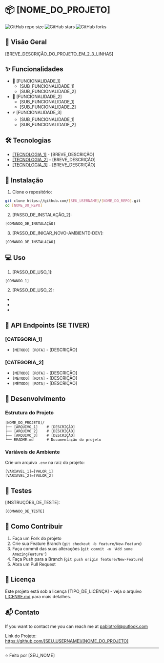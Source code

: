 # 📦 [NOME_DO_PROJETO]

![GitHub repo size](https://img.shields.io/github/repo-size/DevTroli/myREADME_template)
![GitHub stars](https://img.shields.io/github/stars/DevTroli/myREADME_template)
![GitHub forks](https://img.shields.io/github/forks/DevTroli/myREADME_template?style=social)

## 🌟 Visão Geral
[BREVE_DESCRIÇÃO_DO_PROJETO_EM_2_3_LINHAS]

## ✨ Funcionalidades
- 🚀 [FUNCIONALIDADE_1]
  - [SUB_FUNCIONALIDADE_1]
  - [SUB_FUNCIONALIDADE_2]
- 📱 [FUNCIONALIDADE_2]
  - [SUB_FUNCIONALIDADE_1]
  - [SUB_FUNCIONALIDADE_2]
- ⚡ [FUNCIONALIDADE_3]
  - [SUB_FUNCIONALIDADE_1]
  - [SUB_FUNCIONALIDADE_2]

## 🛠️ Tecnologias
- [[TECNOLOGIA_1]](LINK_DA_TECNOLOGIA) - [BREVE_DESCRIÇÃO]
- [[TECNOLOGIA_2]](LINK_DA_TECNOLOGIA) - [BREVE_DESCRIÇÃO]
- [[TECNOLOGIA_3]](LINK_DA_TECNOLOGIA) - [BREVE_DESCRIÇÃO]

## 🚀 Instalação

1. Clone o repositório:
```bash
git clone https://github.com/[SEU_USERNAME]/[NOME_DO_REPO].git
cd [NOME_DO_REPO]
```

2. [PASSO_DE_INSTALAÇÃO_2]:
```bash
[COMANDO_DE_INSTALAÇÃO]
```

3. [PASSO_DE_INICAR_NOVO-AMBIENTE-DEV]:
```bash
[COMANDO_DE_INSTALAÇÃO]
```

## 💻 Uso

1. [PASSO_DE_USO_1]:
```bash
[COMANDO_1]
```

2. [PASSO_DE_USO_2]:
* [ENDPOINT_1]: [URL_1]
* [ENDPOINT_2]: [URL_2]
* [ENDPOINT_3]: [URL_3]

## 🔌 API Endpoints (SE TIVER)

### [CATEGORIA_1]
* `[MÉTODO] [ROTA]` - [DESCRIÇÃO]

### [CATEGORIA_2]
* `[MÉTODO] [ROTA]` - [DESCRIÇÃO]
* `[MÉTODO] [ROTA]` - [DESCRIÇÃO]
* `[MÉTODO] [ROTA]` - [DESCRIÇÃO]

## 🔧 Desenvolvimento

### Estrutura do Projeto
```
[NOME_DO_PROJETO]/
├── [ARQUIVO_1]    # [DESCRIÇÃO]
├── [ARQUIVO_2]    # [DESCRIÇÃO]
├── [ARQUIVO_3]    # [DESCRIÇÃO]
└── README.md      # Documentação do projeto
```

### Variáveis de Ambiente
Crie um arquivo `.env` na raiz do projeto:
```env
[VARIAVEL_1]=[VALOR_1]
[VARIAVEL_2]=[VALOR_2]
```

## 🧪 Testes
[INSTRUÇÕES_DE_TESTE]:
```bash
[COMANDO_DE_TESTE]
```

## 👥 Como Contribuir
1. Faça um Fork do projeto
2. Crie sua Feature Branch (`git checkout -b feature/New-Feature`)
3. Faça commit das suas alterações (`git commit -m 'Add some AmazingFeature'`)
4. Faça Push para a Branch (`git push origin feature/New-Feature`)
5. Abra um Pull Request

## 📄 Licença
Este projeto está sob a licença [TIPO_DE_LICENÇA] - veja o arquivo [LICENSE.md](LICENSE.md) para mais detalhes.

## 📬 Contato
If you want to contact me you can reach me at pablotroli@outlook.com

Link do Projeto: https://github.com/[SEU_USERNAME]/[NOME_DO_PROJETO]

---
⭐️ Feito por [SEU_NOME]
